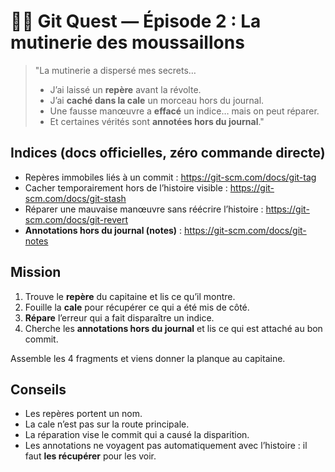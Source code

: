# 🏴‍☠️ Git Quest — Épisode 2 : La mutinerie des moussaillons

> "La mutinerie a dispersé mes secrets…
> - J’ai laissé un **repère** avant la révolte.
> - J’ai **caché dans la cale** un morceau hors du journal.
> - Une fausse manœuvre a **effacé** un indice… mais on peut réparer.
> - Et certaines vérités sont **annotées hors du journal**."

## Indices (docs officielles, zéro commande directe)
- Repères immobiles liés à un commit : https://git-scm.com/docs/git-tag  
- Cacher temporairement hors de l’histoire visible : https://git-scm.com/docs/git-stash  
- Réparer une mauvaise manœuvre sans réécrire l’histoire : https://git-scm.com/docs/git-revert  
- **Annotations hors du journal (notes)** : https://git-scm.com/docs/git-notes  

## Mission
1) Trouve le **repère** du capitaine et lis ce qu’il montre.  
2) Fouille la **cale** pour récupérer ce qui a été mis de côté.  
3) **Répare** l’erreur qui a fait disparaître un indice.  
4) Cherche les **annotations hors du journal** et lis ce qui est attaché au bon commit.  

Assemble les 4 fragments et viens donner la planque au capitaine.

## Conseils
- Les repères portent un nom.  
- La cale n’est pas sur la route principale.  
- La réparation vise le commit qui a causé la disparition.  
- Les annotations ne voyagent pas automatiquement avec l’histoire : il faut **les récupérer** pour les voir.
